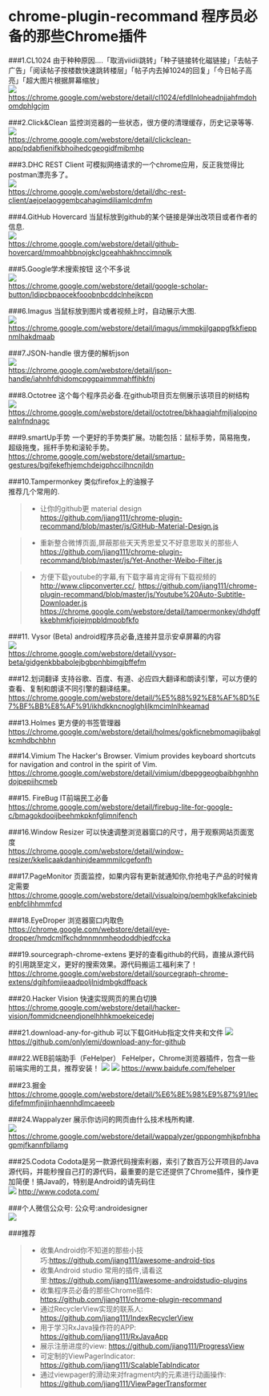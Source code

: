 # chrome-plugin-recommand 程序员必备的那些Chrome插件

###1.CL1024
由于种种原因....「取消viidii跳转」「种子链接转化磁链接」「去帖子广告」「阅读帖子按楼数快速跳转楼层」「帖子内去掉1024的回复」「今日帖子高亮」「超大图片根据屏幕缩放」 <br />
![](https://raw.githubusercontent.com/jiang111/chrome-plugin-recommand/master/img/cl1024.png) <br />
https://chrome.google.com/webstore/detail/cl1024/efdllnloheadnjjahfmdohomdphlgcjm

###2.Click&Clean
监控浏览器的一些状态，很方便的清理缓存，历史记录等等. <br />
![](https://raw.githubusercontent.com/jiang111/chrome-plugin-recommand/master/img/cleanclear.png) <br />
https://chrome.google.com/webstore/detail/clickclean-app/pdabfienifkbhoihedcgeogidfmibmhp

###3.DHC REST Client
可模拟网络请求的一个chrome应用，反正我觉得比postman漂亮多了。 <br />
![](https://raw.githubusercontent.com/jiang111/chrome-plugin-recommand/master/img/dhc.png)  <br />
https://chrome.google.com/webstore/detail/dhc-rest-client/aejoelaoggembcahagimdiliamlcdmfm

###4.GitHub Hovercard
当鼠标放到github的某个链接是弹出改项目或者作者的信息. <br />
![](https://raw.githubusercontent.com/jiang111/chrome-plugin-recommand/master/img/GitHubHovercard.png) <br />
https://chrome.google.com/webstore/detail/github-hovercard/mmoahbbnojgkclgceahhakhnccimnplk

###5.Google学术搜索按钮
这个不多说 <br />
![](https://raw.githubusercontent.com/jiang111/chrome-plugin-recommand/master/img/Googlesearch.png) <br />
https://chrome.google.com/webstore/detail/google-scholar-button/ldipcbpaocekfooobnbcddclnhejkcpn

###6.Imagus
当鼠标放到图片或者视频上时，自动展示大图.  <br />
![](https://raw.githubusercontent.com/jiang111/chrome-plugin-recommand/master/img/Imagus.png) <br />
https://chrome.google.com/webstore/detail/imagus/immpkjjlgappgfkkfieppnmlhakdmaab

###7.JSON-handle
很方便的解析json <br />
![](https://raw.githubusercontent.com/jiang111/chrome-plugin-recommand/master/img/json_handle.png) <br />
https://chrome.google.com/webstore/detail/json-handle/iahnhfdhidomcpggpaimmmahffihkfnj

###8.Octotree
这个每个程序员必备.在github项目页左侧展示该项目的树结构 <br />
![](https://raw.githubusercontent.com/jiang111/chrome-plugin-recommand/master/img/Octotree.png) <br />
https://chrome.google.com/webstore/detail/octotree/bkhaagjahfmjljalopjnoealnfndnagc

###9.smartUp手势
一个更好的手势类扩展。功能包括：鼠标手势，简易拖曳，超级拖曳，摇杆手势和滚轮手势。 <br />
https://chrome.google.com/webstore/detail/smartup-gestures/bgjfekefhjemchdeigphccilhncnjldn

###10.Tampermonkey
类似firefox上的油猴子 <br />
推荐几个常用的.
>* 让你的github更 material design  https://github.com/jiang111/chrome-plugin-recommand/blob/master/js/GitHub-Material-Design.js  

>* 重新整合微博页面,屏蔽那些天天秀恩爱又不好意思取关的那些人 https://github.com/jiang111/chrome-plugin-recommand/blob/master/js/Yet-Another-Weibo-Filter.js

>* 方便下载youtube的字幕,有下载字幕肯定得有下载视频的 http://www.clipconverter.cc/, https://github.com/jiang111/chrome-plugin-recommand/blob/master/js/Youtube%20Auto-Subtitle-Downloader.js
https://chrome.google.com/webstore/detail/tampermonkey/dhdgffkkebhmkfjojejmpbldmpobfkfo

###11. Vysor (Beta)
android程序员必备,连接并显示安卓屏幕的内容 <br />
![](https://raw.githubusercontent.com/jiang111/chrome-plugin-recommand/master/img/vysor.png) <br />
https://chrome.google.com/webstore/detail/vysor-beta/gidgenkbbabolejbgbpnhbimgjbffefm


###12.划词翻译
支持谷歌、百度、有道、必应四大翻译和朗读引擎，可以方便的查看、复制和朗读不同引擎的翻译结果。 <br />
https://chrome.google.com/webstore/detail/%E5%88%92%E8%AF%8D%E7%BF%BB%E8%AF%91/ikhdkkncnoglghljlkmcimlnlhkeamad

###13.Holmes
更方便的书签管理器 <br />
https://chrome.google.com/webstore/detail/holmes/gokficnebmomagijbakglkcmhdbchbhn

###14.Vimium
The Hacker's Browser. Vimium provides keyboard shortcuts for navigation and control in the spirit of Vim. <br />
https://chrome.google.com/webstore/detail/vimium/dbepggeogbaibhgnhhndojpepiihcmeb

###15. FireBug
IT前端民工必备  <br />
https://chrome.google.com/webstore/detail/firebug-lite-for-google-c/bmagokdooijbeehmkpknfglimnifench

###16.Window Resizer
可以快速调整浏览器窗口的尺寸，用于观察网站页面宽度 <br />
https://chrome.google.com/webstore/detail/window-resizer/kkelicaakdanhinjdeammmilcgefonfh

###17.PageMonitor
页面监控，如果内容有更新就通知你,你抢电子产品的时候肯定需要 <br />
https://chrome.google.com/webstore/detail/visualping/pemhgklkefakciniebenbfclihhmmfcd

###18.EyeDroper
浏览器窗口内取色 <br />
https://chrome.google.com/webstore/detail/eye-dropper/hmdcmlfkchdmnmnmheododdhjedfccka

###19.sourcegraph-chrome-extens
更好的查看github的代码，直接从源代码的引用跳至定义，更好的搜索效果。源代码搬运工福利来了！
https://chrome.google.com/webstore/detail/sourcegraph-chrome-extens/dgjhfomjieaadpoljlnidmbgkdffpack

###20.Hacker Vision
快速实现网页的黑白切换
https://chrome.google.com/webstore/detail/hacker-vision/fommidcneendjonelhhhkmoekeicedej

###21.download-any-for-github 
可以下载GitHub指定文件夹和文件 
![](https://raw.githubusercontent.com/onlylemi/res/master/download-any-for-github-preview.png)
https://github.com/onlylemi/download-any-for-github

###22.WEB前端助手（FeHelper）
FeHelper，Chrome浏览器插件，包含一些前端实用的工具，推荐安装！
![](https://static.baidufe.com//fehelper/static/img/fehelper/wpo.png?v=1)
![](https://static.baidufe.com//fehelper/static/img/fehelper/codebeautify.png?v=1)
https://www.baidufe.com/fehelper

###23.掘金
https://chrome.google.com/webstore/detail/%E6%8E%98%E9%87%91/lecdifefmmfjnjjinhaennhdlmcaeeeb

###24.Wappalyzer
展示你访问的网页由什么技术栈所构建. <br />
![](https://raw.githubusercontent.com/jiang111/chrome-plugin-recommand/master/img/wappalyzer.png)
https://chrome.google.com/webstore/detail/wappalyzer/gppongmhjkpfnbhagpmjfkannfbllamg

###25.Codota
Codota是另一款源代码搜索利器，索引了数百万公开项目的Java源代码，并能秒搜自己打的源代码，最重要的是它还提供了Chrome插件，操作更加简便！搞Java的，特别是Android的请先码住 <br />
![](https://raw.githubusercontent.com/jiang111/chrome-plugin-recommand/master/img/codota.png)
http://www.codota.com/

###个人微信公众号:
公众号:androidesigner <br />
![](https://raw.githubusercontent.com/jiang111/wechat_article/master/qrcode.jpg)


###推荐
>* 收集Android你不知道的那些小技巧:https://github.com/jiang111/awesome-android-tips
>* 收集Android studio 常用的插件,请看这里:https://github.com/jiang111/awesome-androidstudio-plugins
>* 收集程序员必备的那些Chrome插件: https://github.com/jiang111/chrome-plugin-recommand
>* 通过RecyclerView实现的联系人: https://github.com/jiang111/IndexRecyclerView
>* 用于学习RxJava操作符的APP: https://github.com/jiang111/RxJavaApp
>* 展示注册进度的view: https://github.com/jiang111/ProgressView
>* 可定制的ViewPagerIndicator: https://github.com/jiang111/ScalableTabIndicator
>* 通过viewpager的滑动来对fragment内的元素进行动画操作: https://github.com/jiang111/ViewPagerTransformer




